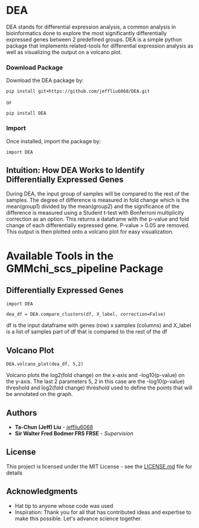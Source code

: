 # DEA

DEA stands for differential expression analysis, a common analysis in bioinformatics done to explore the most significantly differentially expressed genes between 2 predefined groups. DEA is a simple python package that implements related-tools for differential expression analysis as well as visualizing the output on a volcano plot.

### Download Package

Download the DEA package by:
```
pip install git+https://github.com/jeffliu6068/DEA.git
```
or 
```
pip install DEA
```

### Import

Once installed, import the package by: 

```
import DEA
```
## Intuition: How DEA Works to Identify Differentially Expressed Genes

During DEA, the input group of samples will be compared to the rest of the samples. The degree of difference is measured in fold change which is the mean(group1) divided by the mean(group2) and the significance of the difference is measured using a Student t-test with Bonferroni multiplicity correction as an option. This returns a dataframe with the p-value and fold change of each differentially expressed gene. P-value > 0.05 are removed. This output is then plotted onto a volcano plot for easy visualization.

# Available Tools in the GMMchi_scs_pipeline Package

## Differentially Expressed Genes

```
import DEA

dea_df = DEA.compare_clusters(df, X_label, correction=False) 
```
df is the input dataframe with genes (row) x samples (columns) and X_label is a list of samples part of df that is compared to the rest of the df

## Volcano Plot

```
DEA.volcano_plot(dea_df, 5,2)
```
Volcano plots the log2(fold change) on the x-axis and -log10(p-value) on the y-axis. The last 2 parameters 5, 2 in this case are the -log10(p-value) threshold and log2(fold change) threshold used to define the points that will be annotated on the graph. 

## Authors

* **Ta-Chun (Jeff) Liu** - [jeffliu6068](https://github.com/jeffliu6068)
* **Sir Walter Fred Bodmer FRS FRSE** - *Supervision*

## License

This project is licensed under the MIT License - see the [LICENSE.md](LICENSE.md) file for details

## Acknowledgments

* Hat tip to anyone whose code was used
* Inspiration: Thank you for all that has contributed ideas and expertise to make this possible. Let's advance science together. 

